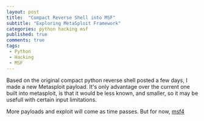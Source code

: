```yaml
---
layout: post
title:  "Compact Reverse Shell into MSF"
subtitle: "Exploring MetaSploit Framework"
categories: python hacking msf
published: true
comments: true
tags:
 - Python
 - Hacking
 - MSF
---
```


Based on the original compact python reverse shell posted a few days, I made a new Metasploit payload. It's only advantage over the current one built into metasploit, is that it would be less known, and smaller, so it may be usefull with certain input limitations.

More payloads and exploit will come as time passes. But for now, [msf4](https://github.com/infamy/msf4)
